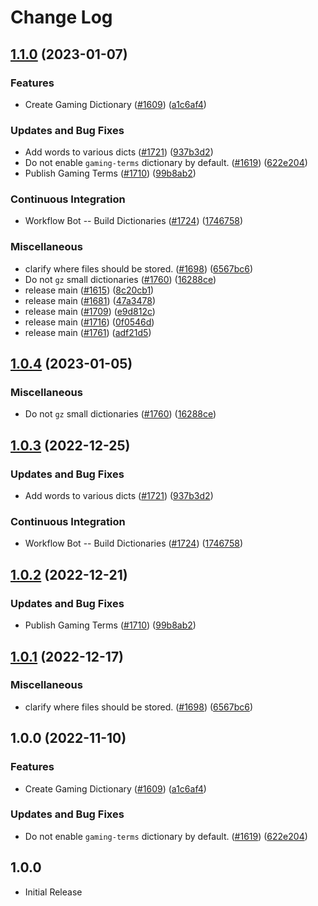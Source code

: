 # Change Log

## [1.1.0](https://github.com/andyw8/cspell-dicts/compare/@cspell/dict-gaming-terms-v1.0.4...@cspell/dict-gaming-terms@1.1.0) (2023-01-07)


### Features

* Create Gaming Dictionary ([#1609](https://github.com/andyw8/cspell-dicts/issues/1609)) ([a1c6af4](https://github.com/andyw8/cspell-dicts/commit/a1c6af4196092e03ed6b3cf550b7b2185a2e7d1a))


### Updates and Bug Fixes

* Add words to various dicts ([#1721](https://github.com/andyw8/cspell-dicts/issues/1721)) ([937b3d2](https://github.com/andyw8/cspell-dicts/commit/937b3d2895181736a1451bc4e641732e9c224b93))
* Do not enable `gaming-terms` dictionary by default. ([#1619](https://github.com/andyw8/cspell-dicts/issues/1619)) ([622e204](https://github.com/andyw8/cspell-dicts/commit/622e2046c60ec11685fa6bbd51ec750cf36ab337))
* Publish Gaming Terms ([#1710](https://github.com/andyw8/cspell-dicts/issues/1710)) ([99b8ab2](https://github.com/andyw8/cspell-dicts/commit/99b8ab280e665677463acddf4b7033cb05e1a3e6))


### Continuous Integration

* Workflow Bot -- Build Dictionaries ([#1724](https://github.com/andyw8/cspell-dicts/issues/1724)) ([1746758](https://github.com/andyw8/cspell-dicts/commit/174675897e18e77a6b2a7cf46983fd12f96ffc8f))


### Miscellaneous

* clarify where files should be stored. ([#1698](https://github.com/andyw8/cspell-dicts/issues/1698)) ([6567bc6](https://github.com/andyw8/cspell-dicts/commit/6567bc62130404cb32945bdcc3bf07316c839396))
* Do not `gz` small dictionaries ([#1760](https://github.com/andyw8/cspell-dicts/issues/1760)) ([16288ce](https://github.com/andyw8/cspell-dicts/commit/16288ced75b3cc640558a983875ed2b2de2b5703))
* release main ([#1615](https://github.com/andyw8/cspell-dicts/issues/1615)) ([8c20cb1](https://github.com/andyw8/cspell-dicts/commit/8c20cb186c0683008207540a7d6a2456d577b669))
* release main ([#1681](https://github.com/andyw8/cspell-dicts/issues/1681)) ([47a3478](https://github.com/andyw8/cspell-dicts/commit/47a34789c05111e7b3cb693beb5d456bf25a0cb0))
* release main ([#1709](https://github.com/andyw8/cspell-dicts/issues/1709)) ([e9d812c](https://github.com/andyw8/cspell-dicts/commit/e9d812c1b0ade305b4519e64803da5bef675ffe5))
* release main ([#1716](https://github.com/andyw8/cspell-dicts/issues/1716)) ([0f0546d](https://github.com/andyw8/cspell-dicts/commit/0f0546dd1b66d14743cc170ddd1ba336c225179c))
* release main ([#1761](https://github.com/andyw8/cspell-dicts/issues/1761)) ([adf21d5](https://github.com/andyw8/cspell-dicts/commit/adf21d5f6c5e7fd89674b400e12f82104258e5c5))

## [1.0.4](https://github.com/streetsidesoftware/cspell-dicts/compare/@cspell/dict-gaming-terms@1.0.3...@cspell/dict-gaming-terms@1.0.4) (2023-01-05)


### Miscellaneous

* Do not `gz` small dictionaries ([#1760](https://github.com/streetsidesoftware/cspell-dicts/issues/1760)) ([16288ce](https://github.com/streetsidesoftware/cspell-dicts/commit/16288ced75b3cc640558a983875ed2b2de2b5703))

## [1.0.3](https://github.com/streetsidesoftware/cspell-dicts/compare/@cspell/dict-gaming-terms@1.0.2...@cspell/dict-gaming-terms@1.0.3) (2022-12-25)


### Updates and Bug Fixes

* Add words to various dicts ([#1721](https://github.com/streetsidesoftware/cspell-dicts/issues/1721)) ([937b3d2](https://github.com/streetsidesoftware/cspell-dicts/commit/937b3d2895181736a1451bc4e641732e9c224b93))


### Continuous Integration

* Workflow Bot -- Build Dictionaries ([#1724](https://github.com/streetsidesoftware/cspell-dicts/issues/1724)) ([1746758](https://github.com/streetsidesoftware/cspell-dicts/commit/174675897e18e77a6b2a7cf46983fd12f96ffc8f))

## [1.0.2](https://github.com/streetsidesoftware/cspell-dicts/compare/@cspell/dict-gaming-terms@1.0.1...@cspell/dict-gaming-terms@1.0.2) (2022-12-21)


### Updates and Bug Fixes

* Publish Gaming Terms ([#1710](https://github.com/streetsidesoftware/cspell-dicts/issues/1710)) ([99b8ab2](https://github.com/streetsidesoftware/cspell-dicts/commit/99b8ab280e665677463acddf4b7033cb05e1a3e6))

## [1.0.1](https://github.com/streetsidesoftware/cspell-dicts/compare/@cspell/dict-gaming-terms@1.0.0...@cspell/dict-gaming-terms@1.0.1) (2022-12-17)


### Miscellaneous

* clarify where files should be stored. ([#1698](https://github.com/streetsidesoftware/cspell-dicts/issues/1698)) ([6567bc6](https://github.com/streetsidesoftware/cspell-dicts/commit/6567bc62130404cb32945bdcc3bf07316c839396))

## 1.0.0 (2022-11-10)


### Features

* Create Gaming Dictionary ([#1609](https://github.com/streetsidesoftware/cspell-dicts/issues/1609)) ([a1c6af4](https://github.com/streetsidesoftware/cspell-dicts/commit/a1c6af4196092e03ed6b3cf550b7b2185a2e7d1a))


### Updates and Bug Fixes

* Do not enable `gaming-terms` dictionary by default. ([#1619](https://github.com/streetsidesoftware/cspell-dicts/issues/1619)) ([622e204](https://github.com/streetsidesoftware/cspell-dicts/commit/622e2046c60ec11685fa6bbd51ec750cf36ab337))

## 1.0.0

- Initial Release
